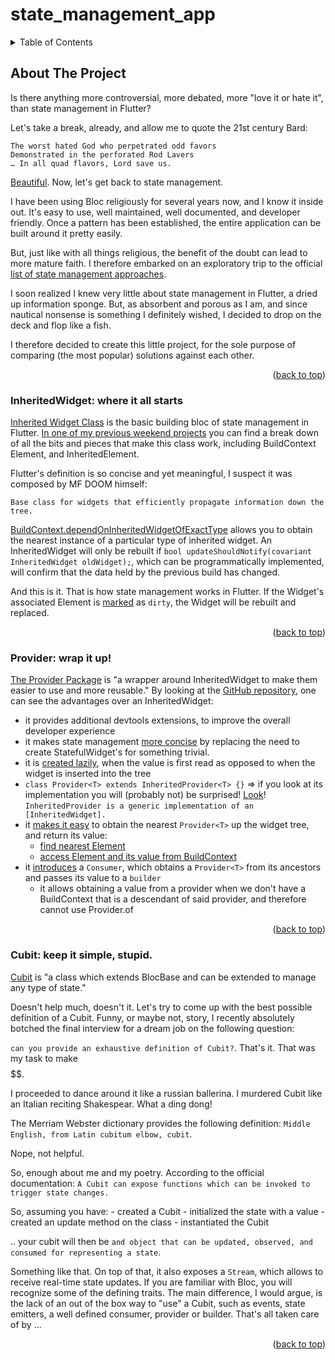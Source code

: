 # state_management_app

<a name="readme-top"></a>

<!-- TABLE OF CONTENTS -->
<details>
  <summary>Table of Contents</summary>
  <ol>
    <li>
      <a href="#about-the-project">About The Project</a>
      <ul>
        <li><a href="#inherited-widget">InheritedWidget: where it all starts</a></li>
        <li><a href="#provider">Provider: wrap it up!</a></li>
        <li><a href="#cubit">Cubit: keep it simple, stupid.</a></li>
      </ul>
    </li>
  </ol>
</details>

<!-- ABOUT THE PROJECT -->
## About The Project

Is there anything more controversial, more debated, more "love it or hate it", than state management in Flutter? 

Let's take a break, already, and allow me to quote the 21st century Bard:
```
The worst hated God who perpetrated odd favors
Demonstrated in the perforated Rod Lavers
… In all quad flavors, Lord save us.
```

[Beautiful](https://highbrowshawn.medium.com/mf-doom-hip-hops-worst-kept-secret-206043ae139d). Now, let's get back to state management. 

I have been using Bloc religiously for several years now, and I know it inside out.
It's easy to use, well maintained, well documented, and developer friendly.
Once a pattern has been established, the entire application can be built around it pretty easily.

But, just like with all things religious, the benefit of the doubt can lead to more mature faith.
I therefore embarked on an exploratory trip to the official [list of state management approaches](https://docs.flutter.dev/data-and-backend/state-mgmt/options).

I soon realized I knew very little about state management in Flutter, a dried up information sponge.
But, as absorbent and porous as I am, and since nautical nonsense is something I definitely wished, I decided to drop on the deck and flop like a fish. 

I therefore decided to create this little project, for the sole purpose of comparing (the most popular) solutions against each other. 

<p align="right">(<a href="#readme-top">back to top</a>)</p>

<!-- INHERITED WIDGET -->
### InheritedWidget: where it all starts

[Inherited Widget Class](https://api.flutter.dev/flutter/widgets/InheritedWidget-class.html) is the basic building bloc of state management in Flutter. 
[In one of my previous weekend projects](https://github.com/FeelHippo/JavascriptNinjaSkills/blob/main/flutter/example_inherited_widget_usage.dart) you can find a break down of all the bits and pieces that make this class work, including BuildContext Element, and InheritedElement.

Flutter's definition is so concise and yet meaningful, I suspect it was composed by MF DOOM himself:

```
Base class for widgets that efficiently propagate information down the tree.
```

[BuildContext.dependOnInheritedWidgetOfExactType](https://github.com/FeelHippo/JavascriptNinjaSkills/blob/a482a9ebc0a8362bef7e5c7830d997158dc5936d/flutter/elements/build_context.dart#L16) allows you to obtain the nearest instance of a particular type of inherited widget. 
An InheritedWidget will only be rebuilt if `bool updateShouldNotify(covariant InheritedWidget oldWidget);`, which can be programmatically implemented, will confirm that the data held by the previous build has changed. 

And this is it. That is how state management works in Flutter. If the Widget's associated Element is [marked](https://github.com/FeelHippo/JavascriptNinjaSkills/blob/a482a9ebc0a8362bef7e5c7830d997158dc5936d/flutter/elements/element.dart#L72) as `dirty`, the Widget will be rebuilt and replaced.

<p align="right">(<a href="#readme-top">back to top</a>)</p>

<!-- PROVIDER -->
### Provider: wrap it up!

[The Provider Package](https://pub.dev/packages/provider) is "a wrapper around InheritedWidget to make them easier to use and more reusable."
By looking at the [GitHub repository](https://github.com/rrousselGit/provider/tree/master), one can see the advantages over an InheritedWidget:
- it provides additional devtools extensions, to improve the overall developer experience
- it makes state management [more concise](https://github.com/rrousselGit/provider/blob/3a81a9148001728d74b1f307dc966352684e6748/packages/provider/lib/src/provider.dart#L147C5-L147C69) by replacing the need to create StatefulWidget's for something trivial. 
- it is [created lazily](https://github.com/rrousselGit/provider/blob/3a81a9148001728d74b1f307dc966352684e6748/packages/provider/lib/src/provider.dart#L172), when the value is first read as opposed to when the widget is inserted into the tree
- `class Provider<T> extends InheritedProvider<T> {}` => if you look at its implementation you will (probably not) be surprised! [Look](https://github.com/rrousselGit/provider/blob/3a81a9148001728d74b1f307dc966352684e6748/packages/provider/lib/src/inherited_provider.dart#L43)! `InheritedProvider is a generic implementation of an [InheritedWidget].`
- it [makes it easy](https://pub.dev/documentation/provider/latest/provider/Provider/of.html) to obtain the nearest `Provider<T>` up the widget tree, and return its value:
  - [find nearest Element](https://github.com/rrousselGit/provider/blob/3a81a9148001728d74b1f307dc966352684e6748/packages/provider/lib/src/provider.dart#L272)
  - [access Element and its value from BuildContext](https://github.com/rrousselGit/provider/blob/3a81a9148001728d74b1f307dc966352684e6748/packages/provider/lib/src/provider.dart#L315)
- it [introduces](https://pub.dev/documentation/provider/latest/provider/Consumer-class.html) a `Consumer`, which obtains a `Provider<T>` from its ancestors and passes its value to a `builder`
  - it allows obtaining a value from a provider when we don't have a BuildContext that is a descendant of said provider, and therefore cannot use Provider.of


<p align="right">(<a href="#readme-top">back to top</a>)</p>

<!-- CUBIT -->
### Cubit: keep it simple, stupid.

[Cubit](https://bloclibrary.dev/bloc-concepts/#cubit) is "a class which extends BlocBase and can be extended to manage any type of state."

Doesn't help much, doesn't it. Let's try to come up with the best possible definition of a Cubit. 
Funny, or maybe not, story, I recently absolutely botched the final interview for a dream job on the following question:

`can you provide an exhaustive definition of Cubit?`. That's it. That was my task to make $$$$$$.

I proceeded to dance around it like a russian ballerina. I murdered Cubit like an Italian reciting Shakespear. What a ding dong!

The Merriam Webster dictionary provides the following definition: `Middle English, from Latin cubitum elbow, cubit`.

Nope, not helpful. 

So, enough about me and my poetry. According to the official documentation:
`A Cubit can expose functions which can be invoked to trigger state changes.`

So, assuming you have:
    - created a Cubit
    - initialized the state with a value
    - created an update method on the class
    - instantiated the Cubit

.. your cubit will then be `and object that can be updated, observed, and consumed for representing a state`.

Something like that. On top of that, it also exposes a `Stream`, which allows to receive real-time state updates. 
If you are familiar with Bloc, you will recognize some of the defining traits. 
The main difference, I would argue, is the lack of an out of the box way to "use" a Cubit, such as events, state emitters, a well defined consumer, provider or builder. 
That's all taken care of by ...

<p align="right">(<a href="#readme-top">back to top</a>)</p>
